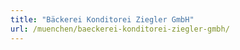 ```yaml
---
title: "Bäckerei Konditorei Ziegler GmbH"
url: /muenchen/baeckerei-konditorei-ziegler-gmbh/
---
```

